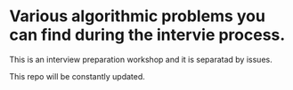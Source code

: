 

# Various algorithmic problems you can find during the intervie process.

This is an interview preparation workshop and it is separatad by issues.

This repo will be constantly updated.
